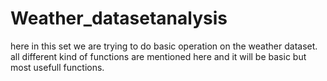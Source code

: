 # Weather_datasetanalysis

here in this set we are trying to do basic operation on the weather dataset.
all different kind of functions are mentioned here and it will be basic but most usefull functions.
